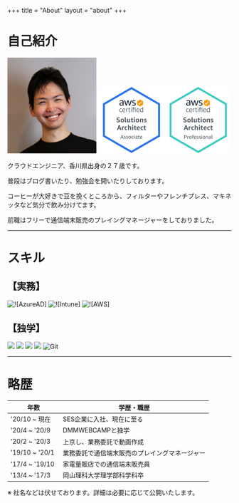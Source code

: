 +++
title = "About"
layout = "about"
+++

# 自己紹介
<img src="../../assets/img/selfy.jpg" width=200>
<a href="https://www.credly.com/users/ryusuke-oyama/badges"><img src="../../assets/img/aws-certified-solutions-architect-associate.png" width=150><img src="../../assets/img/aws-certified-solutions-architect-professional.png" width=150></a>

クラウドエンジニア、香川県出身の２７歳です。

普段はブログ書いたり、勉強会を開いたりしております。


コーヒーが大好きで豆を挽くところから、フィルターやフレンチプレス、マキネッタなど気分で飲み分けてます。

前職はフリーで通信端末販売のプレイングマネージャーをしておりました。

---

# スキル

## 【実務】
<!-- バッヂはここから　https://shields.io -->
![![AzureAD]](https://img.shields.io/static/v1?label=&message=AzureAD&color=blue&style=for-the-badge&logo=microsoftazure)
![![Intune]](https://img.shields.io/static/v1?label=&message=Intune&color=blueviolet&style=for-the-badge&logo=springsecurity&logoColor=white)
![![AWS]](https://img.shields.io/static/v1?label=&message=AWS&color=black&style=for-the-badge&logo=amazonaws&logoColor=orange)

## 【独学】
![](https://img.shields.io/badge/HTML5-E34F26?style=for-the-badge&logo=html5&logoColor=white)
![](https://img.shields.io/badge/JavaScript-F7DF1E?style=for-the-badge&logo=javascript&logoColor=black)
![](https://img.shields.io/badge/CSS3-1572B6?style=for-the-badge&logo=css3&logoColor=white)
![](https://img.shields.io/badge/Markdown-000000?style=for-the-badge&logo=markdown&logoColor=white)
![Git](https://img.shields.io/badge/git-%23F05033.svg?style=for-the-badge&logo=git&logoColor=white)


---
# 略歴

| 年数 | 学歴・職歴 |
| --  | -- |
| '20/10 ~ 現在 | SES企業に入社、現在に至る |
| '20/4 ~ '20/9 | DMMWEBCAMPと独学 |
| '20/2 ~ '20/3 | 上京し、業務委託で動画作成 |
| '19/10 ~ '20/1 | 業務委託で通信端末販売のプレイングマネージャー |
| '17/4 ~ '19/10 | 家電量販店での通信端末販売員 |
| '13/4 ~ '17/3　| 岡山理科大学理学部科学科卒 |

※ 社名などは伏せております。詳細は必要に応じて公開いたします。